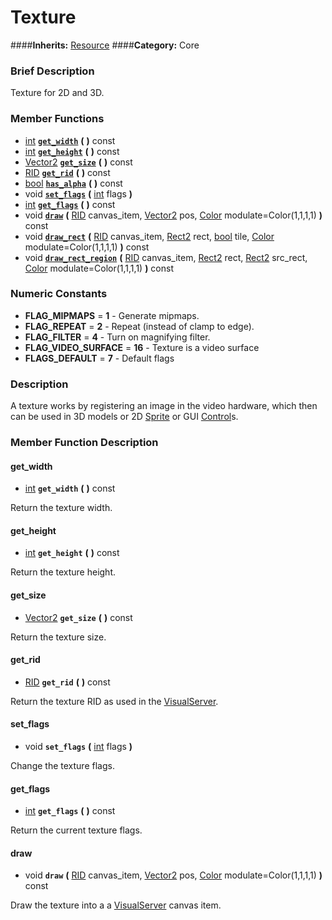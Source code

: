 #  Texture  
####**Inherits:** [Resource](class_resource)
####**Category:** Core

###  Brief Description  
Texture for 2D and 3D.

###  Member Functions 
  * [int](class_int)  **[`get_width`](#get_width)**  **(** **)** const
  * [int](class_int)  **[`get_height`](#get_height)**  **(** **)** const
  * [Vector2](class_vector2)  **[`get_size`](#get_size)**  **(** **)** const
  * [RID](class_rid)  **[`get_rid`](#get_rid)**  **(** **)** const
  * [bool](class_bool)  **[`has_alpha`](#has_alpha)**  **(** **)** const
  * void  **[`set_flags`](#set_flags)**  **(** [int](class_int) flags  **)**
  * [int](class_int)  **[`get_flags`](#get_flags)**  **(** **)** const
  * void  **[`draw`](#draw)**  **(** [RID](class_rid) canvas_item, [Vector2](class_vector2) pos, [Color](class_color) modulate=Color(1,1,1,1)  **)** const
  * void  **[`draw_rect`](#draw_rect)**  **(** [RID](class_rid) canvas_item, [Rect2](class_rect2) rect, [bool](class_bool) tile, [Color](class_color) modulate=Color(1,1,1,1)  **)** const
  * void  **[`draw_rect_region`](#draw_rect_region)**  **(** [RID](class_rid) canvas_item, [Rect2](class_rect2) rect, [Rect2](class_rect2) src_rect, [Color](class_color) modulate=Color(1,1,1,1)  **)** const

###  Numeric Constants  
  * **FLAG_MIPMAPS** = **1** - Generate mipmaps.
  * **FLAG_REPEAT** = **2** - Repeat (instead of clamp to edge).
  * **FLAG_FILTER** = **4** - Turn on magnifying filter.
  * **FLAG_VIDEO_SURFACE** = **16** - Texture is a video surface
  * **FLAGS_DEFAULT** = **7** - Default flags

###  Description  
A texture works by registering an image in the video hardware, which then can be used in 3D models or 2D [Sprite](class_sprite) or GUI [Control](class_control)s.

###  Member Function Description  

#### <a name="get_width">get_width</a>
  * [int](class_int)  **`get_width`**  **(** **)** const

Return the texture width.

#### <a name="get_height">get_height</a>
  * [int](class_int)  **`get_height`**  **(** **)** const

Return the texture height.

#### <a name="get_size">get_size</a>
  * [Vector2](class_vector2)  **`get_size`**  **(** **)** const

Return the texture size.

#### <a name="get_rid">get_rid</a>
  * [RID](class_rid)  **`get_rid`**  **(** **)** const

Return the texture RID as used in the [VisualServer](class_visualserver).

#### <a name="set_flags">set_flags</a>
  * void  **`set_flags`**  **(** [int](class_int) flags  **)**

Change the texture flags.

#### <a name="get_flags">get_flags</a>
  * [int](class_int)  **`get_flags`**  **(** **)** const

Return the current texture flags.

#### <a name="draw">draw</a>
  * void  **`draw`**  **(** [RID](class_rid) canvas_item, [Vector2](class_vector2) pos, [Color](class_color) modulate=Color(1,1,1,1)  **)** const

Draw the texture into a a [VisualServer](class_visualserver) canvas item.
